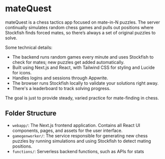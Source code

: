 # mateQuest
mateQuest is a chess tactics app focused on mate-in-N puzzles. The server continually simulates random chess games and pulls out positions where Stockfish finds forced mates, so there’s always a set of original puzzles to solve.

Some technical details:
- The backend runs random games every minute and uses Stockfish to check for mates; new puzzles get added automatically.
- Built using Next.js and React, with Tailwind CSS for styling and Lucide for icons.
- Handles logins and sessions through Appwrite.
- The browser runs Stockfish locally to validate your solutions right away.
- There's a  leaderboard to track solving progress.

The goal is just to provide steady, varied practice for mate-finding in chess.

## Folder Structure

- `webapp/`: The Next.js frontend application. Contains all React UI components, pages, and assets for the user interface.
- `gamegenworker/`: The service responsible for generating new chess puzzles by running simulations and using Stockfish to detect mating positions.
- `functions/`: Serverless backend functions, such as APIs for stats



